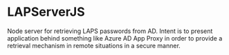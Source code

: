 # LAPServerJS
Node server for retrieving LAPS passwords from AD. Intent is to present application behind something like Azure AD App Proxy in order to provide a retrieval mechanism in remote situations in a secure manner.
